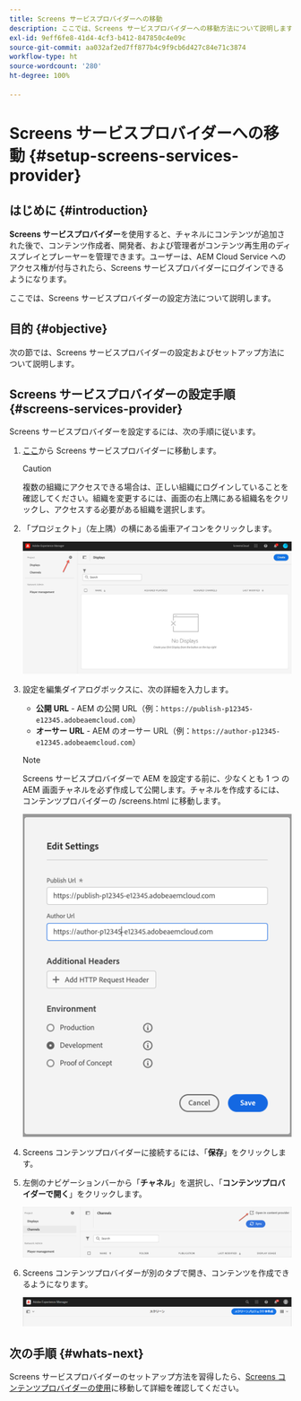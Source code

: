```yaml
---
title: Screens サービスプロバイダーへの移動
description: ここでは、Screens サービスプロバイダーへの移動方法について説明します。
exl-id: 9eff6fe8-41d4-4cf3-b412-847850c4e09c
source-git-commit: aa032af2ed7ff877b4c9f9cb6d427c84e71c3874
workflow-type: ht
source-wordcount: '280'
ht-degree: 100%

---
```


# Screens サービスプロバイダーへの移動 {#setup-screens-services-provider}

## はじめに {#introduction}

**Screens サービスプロバイダー**&#x200B;を使用すると、チャネルにコンテンツが追加された後で、コンテンツ作成者、開発者、および管理者がコンテンツ再生用のディスプレイとプレーヤーを管理できます。ユーザーは、AEM Cloud Service へのアクセス権が付与されたら、Screens サービスプロバイダーにログインできるようになります。

ここでは、Screens サービスプロバイダーの設定方法について説明します。


## 目的 {#objective}

次の節では、Screens サービスプロバイダーの設定およびセットアップ方法について説明します。

## Screens サービスプロバイダーの設定手順 {#screens-services-provider}

Screens サービスプロバイダーを設定するには、次の手順に従います。

1. [ここ](https://experience.adobe.com/screens)から Screens サービスプロバイダーに移動します。

   >[!CAUTION]
   >複数の組織にアクセスできる場合は、正しい組織にログインしていることを確認してください。組織を変更するには、画面の右上隅にある組織名をクリックし、アクセスする必要がある組織を選択します。

2. 「プロジェクト」（左上隅）の横にある歯車アイコンをクリックします。

   ![画像](/help/screens-cloud/assets/configure/configure-screens0.png)

3. 設定を編集ダイアログボックスに、次の詳細を入力します。
   * **公開 URL** - AEM の公開 URL（例：`https://publish-p12345-e12345.adobeaemcloud.com`）
   * **オーサー URL** - AEM のオーサー URL（例：`https://author-p12345-e12345.adobeaemcloud.com`）

   >[!NOTE]
   >Screens サービスプロバイダーで AEM を設定する前に、少なくとも 1 つ の AEM 画面チャネルを必ず作成して公開します。チャネルを作成するには、コンテンツプロバイダーの /screens.html に移動します。

   ![画像](/help/screens-cloud/assets/configure/configure-screens4.png)

4. Screens コンテンツプロバイダーに接続するには、「**保存**」をクリックします。

5. 左側のナビゲーションバーから「**チャネル**」を選択し、「**コンテンツプロバイダーで開く**」をクリックします。

   ![画像](/help/screens-cloud/assets/configure/configure-screens1.png)

6. Screens コンテンツプロバイダーが別のタブで開き、コンテンツを作成できるようになります。

   ![画像](/help/screens-cloud/assets/configure/configure-screens2.png)

## 次の手順 {#whats-next}

Screens サービスプロバイダーのセットアップ方法を習得したら、[Screens コンテンツプロバイダーの使用](https://experienceleague.adobe.com/docs/experience-manager-cloud-service/content/screens-as-cloud-service/configure-screens-cloud/using-screens-content-provider.html?lang=ja#screens-content-provider)に移動して詳細を確認してください。
